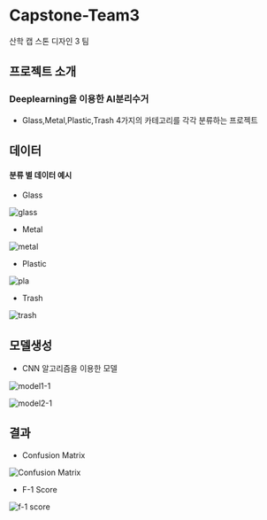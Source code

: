 # Capstone-Team3
산학 캡 스톤 디자인 3 팀
## 프로젝트 소개
### Deeplearning을 이용한 AI분리수거
* Glass,Metal,Plastic,Trash 4가지의 카테고리를 각각 분류하는 프로젝트

## 데이터

#### 분류 별 데이터 예시
* Glass

![glass](https://user-images.githubusercontent.com/75695573/121469094-d9507a80-c9f6-11eb-9c0a-5a6c71059395.jpg)

* Metal

![metal](https://user-images.githubusercontent.com/75695573/121469613-c4281b80-c9f7-11eb-9ba4-a34f6de00c07.jpg)

* Plastic

![pla](https://user-images.githubusercontent.com/75695573/121469746-005b7c00-c9f8-11eb-8004-ef3e1264e7ac.jpg)


* Trash

![trash](https://user-images.githubusercontent.com/75695573/121469372-55e35900-c9f7-11eb-9f78-891c758bafde.jpg)

## 모델생성
* CNN 알고리즘을 이용한 모델

![model1-1](https://user-images.githubusercontent.com/75695573/121338649-a9529a00-c958-11eb-916c-e13468a49c11.jpg)

![model2-1](https://user-images.githubusercontent.com/75695573/121339064-123a1200-c959-11eb-8d05-63a69f6dabeb.jpg)



## 결과
* Confusion Matrix

![Confusion Matrix](https://user-images.githubusercontent.com/75695573/121341267-73fb7b80-c95b-11eb-942b-fc408d1b7d8f.jpg)

* F-1 Score

![f-1 score](https://user-images.githubusercontent.com/75695573/121340039-16b2fa80-c95a-11eb-8c00-0d0d2d47b82b.jpg)


